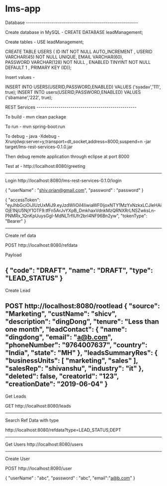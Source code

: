 # lms-app

Database --------------------------------------------------------

Create database in MySQL -
CREATE DATABASE leadManagement;

Create tables -
USE  leadManagement;

CREATE  TABLE USERS (
ID INT NOT NULL AUTO_INCREMENT ,
USERID VARCHAR(45) NOT NULL UNIQUE,
EMAIL VARCHAR(60),  
PASSWORD VARCHAR(128) NOT NULL ,
ENABLED TINYINT NOT NULL DEFAULT 1 ,
PRIMARY KEY (ID));

Insert values - 

INSERT INTO USERS(USERID,PASSWORD,ENABLED)
VALUES ('syadav','111', true);
INSERT INTO users(USERID,PASSWORD,ENABLED)
VALUES ('sbamane','222', true);

REST Services --------------------------------------------------

To build - 
mvn clean package

To run -
mvn spring-boot:run

To debug -
java -Xdebug -Xrunjdwp:server=y,transport=dt_socket,address=8000,suspend=n -jar target/lms-rest-services-0.1.0.jar

Then debug remote application through eclipse at port 8000

Test at - http://localhost:8080/greeting

------------------------------------------
Login
http://localhost:8080/lms-rest-services-0.1.0/login

{
		"userName" : "shiv.orian@gmail.com",
		"password" : "password"
}


{
"accessToken": "eyJhbGciOiJIUzUxMiJ9.eyJzdWIiOiI4IiwiaWF0IjoxNTY1MzYxNzkxLCJleHAiOjE1NjU5NjY1OTF9.tfFn5ArJvYXpB_DmkhaxVdnkMzQRNXRrLNSZwksLn-PNMRx_1QnKpUuysGgI-MdNLTrfIUfr2brI4NF96Bn2yw",
"tokenType": "Bearer"
}

-------------------------------------------

Create ref data

POST http://localhost:8080/refdata

Payload

{
  "code": "DRAFT",
  "name": "DRAFT",
  "type": "LEAD_STATUS"
}
-------------------------------------------------

Create Lead

POST http://localhost:8080/rootlead
{
  "source": "Marketing",
  "custName": "shicv",
  "description": "dingDong",
  "tenure": "Less than one month",
  "leadContact": {
    "name": "dingdong",
    "email": "a@b.com",
    "phoneNumber": "9764007637",
    "country": "India",
    "state": "MH"
  },
  "leadsSummaryRes": {
    "businessUnits": [
      "marketing",
      "sales"
    ],
    "salesRep": "shivanshu",
    "industry": "it"
  },
  "deleted": false,
  "creatorId": "123",
  "creationDate": "2019-06-04"
}
-------------------------------------------
Get Leads 

GET http://localhost:8080/leads

---------------------------------------------
Search Ref Data with type

http://localhost:8080/refdata?type=LEAD_STATUS,DEPT

--------------------------------------------------
Get Users
http://localhost:8080/users

------------------------------------------------
Create User

POST http://localhost:8080/user

{
"userName" : "abc",
"password" : "abc",
"email":"a@b.com"
}

